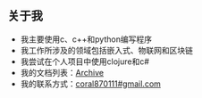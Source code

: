 ## 关于我

- 我主要使用c、c++和python编写程序
- 我工作所涉及的领域包括嵌入式、物联网和区块链
- 我尝试在个人项目中使用clojure和c#
- 我的文档列表：[Archive](https://github.com/gc87/archive/blob/master/README.md#archive)
- 我的联系方式：[coral870111#gmail.com](mailto:coral870111@gmail.com )

